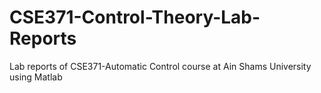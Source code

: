 # CSE371-Control-Theory-Lab-Reports
Lab reports of CSE371-Automatic Control course at Ain Shams University using Matlab
